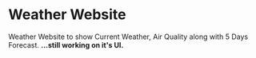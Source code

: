 # Weather Website
Weather Website to show Current Weather, Air Quality along with 5 Days Forecast.
**...still working on it's UI.**
